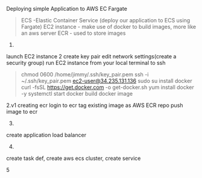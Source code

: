 Deploying simple Application to AWS EC Fargate
>ECS -Elastic Container Service (deploy our application to ECS using Fargate)
>EC2 instance - make use of docker to build images, more like an aws server
>ECR - used to store images

1. 
launch EC2 instance 2
 create key pair
 edit network settings(create a security group)
 run EC2 instance from your local terminal
 to ssh 
 >chmod 0600 /home/jimmy/.ssh/key_pair.pem
 >ssh -i ~/.ssh/key_pair.pem ec2-user@34.235.131.136
 >sudo su
install docker
 curl -fsSL https://get.docker.com -o get-docker.sh
 >yum install docker -y
 >systemctl start docker
build docker image

2.v1
creating ecr
login to ecr
tag existing image as AWS ECR repo
push image to ecr

3.
create application load balancer

4.
create task def, create aws ecs cluster, create service

5